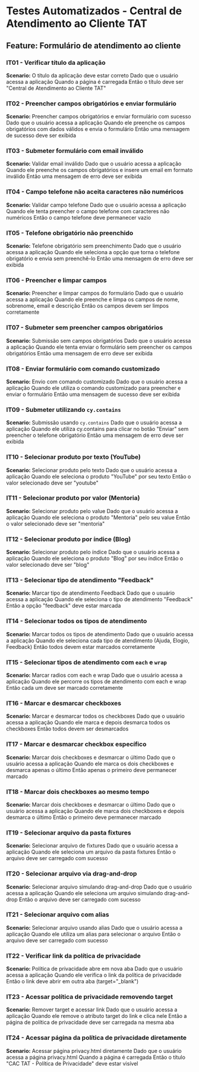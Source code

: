 # Testes Automatizados - Central de Atendimento ao Cliente TAT

## Feature: Formulário de atendimento ao cliente

### IT01 - Verificar título da aplicação
**Scenario:** O título da aplicação deve estar correto
Dado que o usuário acessa a aplicação
Quando a página é carregada
Então o título deve ser "Central de Atendimento ao Cliente TAT"

### IT02 - Preencher campos obrigatórios e enviar formulário
**Scenario:** Preencher campos obrigatórios e enviar formulário com sucesso
Dado que o usuário acessa a aplicação
Quando ele preenche os campos obrigatórios com dados válidos e envia o formulário
Então uma mensagem de sucesso deve ser exibida

### IT03 - Submeter formulário com email inválido
**Scenario:** Validar email inválido
Dado que o usuário acessa a aplicação
Quando ele preenche os campos obrigatórios e insere um email em formato inválido
Então uma mensagem de erro deve ser exibida

### IT04 - Campo telefone não aceita caracteres não numéricos
**Scenario:** Validar campo telefone
Dado que o usuário acessa a aplicação
Quando ele tenta preencher o campo telefone com caracteres não numéricos
Então o campo telefone deve permanecer vazio

### IT05 - Telefone obrigatório não preenchido
**Scenario:** Telefone obrigatório sem preenchimento
Dado que o usuário acessa a aplicação
Quando ele seleciona a opção que torna o telefone obrigatório e envia sem preenchê-lo
Então uma mensagem de erro deve ser exibida

### IT06 - Preencher e limpar campos
**Scenario:** Preencher e limpar campos do formulário
Dado que o usuário acessa a aplicação
Quando ele preenche e limpa os campos de nome, sobrenome, email e descrição
Então os campos devem ser limpos corretamente

### IT07 - Submeter sem preencher campos obrigatórios
**Scenario:** Submissão sem campos obrigatórios
Dado que o usuário acessa a aplicação
Quando ele tenta enviar o formulário sem preencher os campos obrigatórios
Então uma mensagem de erro deve ser exibida

### IT08 - Enviar formulário com comando customizado
**Scenario:** Envio com comando customizado
Dado que o usuário acessa a aplicação
Quando ele utiliza o comando customizado para preencher e enviar o formulário
Então uma mensagem de sucesso deve ser exibida

### IT09 - Submeter utilizando `cy.contains`
**Scenario:** Submissão usando `cy.contains`
Dado que o usuário acessa a aplicação
Quando ele utiliza cy.contains para clicar no botão "Enviar" sem preencher o telefone obrigatório
Então uma mensagem de erro deve ser exibida

### IT10 - Selecionar produto por texto (YouTube)
**Scenario:** Selecionar produto pelo texto
Dado que o usuário acessa a aplicação
Quando ele seleciona o produto "YouTube" por seu texto
Então o valor selecionado deve ser "youtube"

### IT11 - Selecionar produto por valor (Mentoria)
**Scenario:** Selecionar produto pelo value
Dado que o usuário acessa a aplicação
Quando ele seleciona o produto "Mentoria" pelo seu value
Então o valor selecionado deve ser "mentoria"

### IT12 - Selecionar produto por índice (Blog)
**Scenario:** Selecionar produto pelo índice
Dado que o usuário acessa a aplicação
Quando ele seleciona o produto "Blog" por seu índice
Então o valor selecionado deve ser "blog"

### IT13 - Selecionar tipo de atendimento "Feedback"
**Scenario:** Marcar tipo de atendimento Feedback
Dado que o usuário acessa a aplicação
Quando ele seleciona o tipo de atendimento "Feedback"
Então a opção "feedback" deve estar marcada

### IT14 - Selecionar todos os tipos de atendimento
**Scenario:** Marcar todos os tipos de atendimento
Dado que o usuário acessa a aplicação
Quando ele seleciona cada tipo de atendimento (Ajuda, Elogio, Feedback)
Então todos devem estar marcados corretamente

### IT15 - Selecionar tipos de atendimento com `each` e `wrap`
**Scenario:** Marcar radios com each e wrap
Dado que o usuário acessa a aplicação
Quando ele percorre os tipos de atendimento com each e wrap
Então cada um deve ser marcado corretamente

### IT16 - Marcar e desmarcar checkboxes
**Scenario:** Marcar e desmarcar todos os checkboxes
Dado que o usuário acessa a aplicação
Quando ele marca e depois desmarca todos os checkboxes
Então todos devem ser desmarcados

### IT17 - Marcar e desmarcar checkbox específico
**Scenario:** Marcar dois checkboxes e desmarcar o último
Dado que o usuário acessa a aplicação
Quando ele marca os dois checkboxes e desmarca apenas o último
Então apenas o primeiro deve permanecer marcado

### IT18 - Marcar dois checkboxes ao mesmo tempo
**Scenario:** Marcar dois checkboxes e desmarcar o último
Dado que o usuário acessa a aplicação
Quando ele marca dois checkboxes e depois desmarca o último
Então o primeiro deve permanecer marcado

### IT19 - Selecionar arquivo da pasta fixtures
**Scenario:** Selecionar arquivo de fixtures
Dado que o usuário acessa a aplicação
Quando ele seleciona um arquivo da pasta fixtures
Então o arquivo deve ser carregado com sucesso

### IT20 - Selecionar arquivo via drag-and-drop
**Scenario:** Selecionar arquivo simulando drag-and-drop
Dado que o usuário acessa a aplicação
Quando ele seleciona um arquivo simulando drag-and-drop
Então o arquivo deve ser carregado com sucesso

### IT21 - Selecionar arquivo com alias
**Scenario:** Selecionar arquivo usando alias
Dado que o usuário acessa a aplicação
Quando ele utiliza um alias para selecionar o arquivo
Então o arquivo deve ser carregado com sucesso

### IT22 - Verificar link da política de privacidade
**Scenario:** Política de privacidade abre em nova aba
Dado que o usuário acessa a aplicação
Quando ele verifica o link da política de privacidade
Então o link deve abrir em outra aba (target="_blank")

### IT23 - Acessar política de privacidade removendo target
**Scenario:** Remover target e acessar link
Dado que o usuário acessa a aplicação
Quando ele remove o atributo target do link e clica nele
Então a página de política de privacidade deve ser carregada na mesma aba

### IT24 - Acessar página da política de privacidade diretamente
**Scenario:** Acessar página privacy.html diretamente
Dado que o usuário acessa a página privacy.html
Quando a página é carregada
Então o título "CAC TAT - Política de Privacidade" deve estar visível